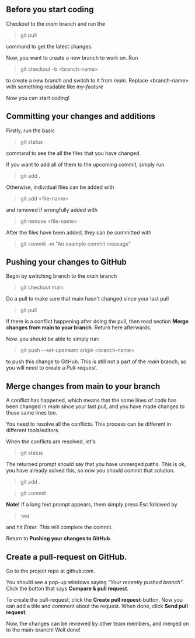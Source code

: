 ## Before you start coding
Checkout to the *main* branch and run the  
> git pull

command to get the latest changes. 

Now, you want to create a new branch to work on. Run 
> git checkout -b \<branch-name\> 
  
to create a new branch and switch to it from *main*. Replace \<branch-name\> with something readable like *my-feature* 

Now you can start coding!

## Committing your changes and additions
Firstly, run the basic
> git status

command to see the all the files that you have changed. 

If you want to add all of them to the upcoming commit, simply run 
> git add .

Otherwise, individual files can be added with
> git add \<file-name\>
  
and removed if wrongfully added with
> git remove \<file-name\>

After the files have been added, they can be committed with
> git commit -m "An example commit message"

## Pushing your changes to GitHub
Begin by switching branch to the *main* branch
> git checkout main

Do a pull to make sure that main hasn't changed since your last pull
> git pull

If there is a conflict happening after doing the pull, then read section **Merge changes from main to your branch**. Return here afterwards. 

Now. you should be able to simply run:
> git push --set-upstream origin \<branch-name\>
  
to push this change to GitHub. This is still not a part of the *main* branch, so you will need to create a *Pull-request*.

## Merge changes from main to your branch 
A conflict has happened, which means that the some lines of code has been changed in *main* since your last pull, and you have made changes to those same lines too. 

You need to resolve all the conflicts. This process can be different in different tools/editors. 

When the conflicts are resolved, let's 
> git status

The returned prompt should say that you have unmerged paths. This is ok, you have already solved this, so now you should commit that solution. 
> git add . 

> git commit 

**Note!** 
If a long text prompt appears, them simply press *Esc* followed by
> :wq

and hit *Enter*. This will complete the commit.

Return to **Pushing your changes to GitHub**.

## Create a pull-request on GitHub. 
Go to the project repo at github.com.

You should see a pop-up windows saying *"Your recently pushed branch"*. Click the button that says **Compare & pull request**. 

To create the pull-request, click the **Create pull request**-button. Now you can add a title and comment about the request. When done, click **Send pull request**. 

Now, the changes can be reviewed by other team members, and merged on to the main-branch! 
Well done!

